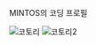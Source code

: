 <!DOCTYPE html>
<html>
<head>
  <meta charset="UTF-8">
  <p>MINTOS의 코딩 프로필</p>
</head>
<body>
  </body>
</html>

![코토리](https://i.namu.wiki/i/giisPT_vYKfWv-GIVbIjUUJocHgsMaYMSFn6cw_hA-DLqX4fuBnoBqeG8ua_goGeZaG3WIP2HQBzTiPct9Pv9s2B-5NC6Uzqbu8zwV3eDsdrcf89w-1H0V03qCKVUX46CHOX_9ZUKzpu7z8u7ddeeg.webp)
![코토리2](https://m.blog.naver.com/nadiatear0/220216780917?view=img_13)
